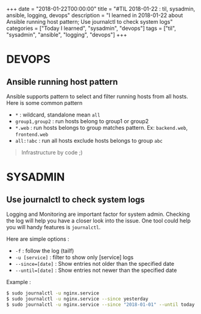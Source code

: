 +++
date = "2018-01-22T00:00:00"
title = "#TIL 2018-01-22 : til, sysadmin, ansible, logging, devops"
description = "I learned in 2018-01-22 about Ansible running host pattern; Use journalctl to check system logs"
categories = ["Today I learned", "sysadmin", "devops"]
tags = ["til", "sysadmin", "ansible", "logging", "devops"]
+++


# DEVOPS

## Ansible running host pattern

Ansible supports pattern to select and filter running hosts from all hosts. Here is some common pattern

- `*` : wildcard, standalone mean `all`
- `group1,group2` : run hosts belong to group1 or group2
- `*.web` : run hosts belongs to group matches pattern. Ex: `backend.web`, `frontend.web`
- `all:!abc` : run all hosts exclude hosts belongs to group `abc`

> Infrastructure by code ;)

# SYSADMIN

## Use journalctl to check system logs

Logging and Monitoring are important factor for system admin. Checking the log will help you have a closer look into the issue. One tool could help you will handy features is `journalctl`.

Here are simple options :

- `-f` : follow the log (tailf)
- `-u [service]` : filter to show only [service] logs
- `--since=[date]` : Show entries not older than the specified date
- `--until=[date]` : Show entries not newer than the specified date 

Example :

```bash
$ sudo journalctl -u nginx.service
$ sudo journalctl -u nginx.service --since yesterday
$ sudo journalctl -u nginx.service --since "2018-01-01" --until today
```
